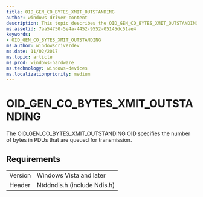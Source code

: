 ```yaml
---
title: OID_GEN_CO_BYTES_XMIT_OUTSTANDING
author: windows-driver-content
description: This topic describes the OID_GEN_CO_BYTES_XMIT_OUTSTANDING object identifier (OID).
ms.assetid: 7aa54750-5e4a-4452-9552-05145dc51ae4
keywords:
- OID_GEN_CO_BYTES_XMIT_OUTSTANDING
ms.author: windowsdriverdev
ms.date: 11/02/2017
ms.topic: article
ms.prod: windows-hardware
ms.technology: windows-devices
ms.localizationpriority: medium
---
```


# OID_GEN_CO_BYTES_XMIT_OUTSTANDING

The OID_GEN_CO_BYTES_XMIT_OUTSTANDING OID specifies the number of bytes in PDUs that are queued for transmission.

## Requirements

| | |
| --- | --- |
| Version | Windows Vista and later |
| Header | Ntddndis.h (include Ndis.h) |

